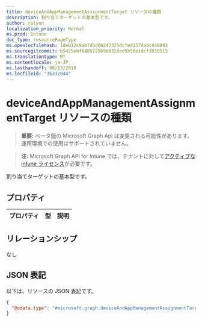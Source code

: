```yaml
---
title: deviceAndAppManagementAssignmentTarget リソースの種類
description: 割り当てターゲットの基本型です。
author: rolyon
localization_priority: Normal
ms.prod: Intune
doc_type: resourcePageType
ms.openlocfilehash: 1deb12c9ab7dbd0b247335dcfed1574a5c449892
ms.sourcegitcommit: b5425ebf648572569b032ded5b56e1dcf3830515
ms.translationtype: MT
ms.contentlocale: ja-JP
ms.lasthandoff: 08/13/2019
ms.locfileid: "36332044"
---
```

# <a name="deviceandappmanagementassignmenttarget-resource-type"></a>deviceAndAppManagementAssignmentTarget リソースの種類

> **重要:** ベータ版の Microsoft Graph Api は変更される可能性があります。運用環境での使用はサポートされていません。

> **注:** Microsoft Graph API for Intune では、テナントに対して[アクティブな intune ライセンス](https://go.microsoft.com/fwlink/?linkid=839381)が必要です。

割り当てターゲットの基本型です。

## <a name="properties"></a>プロパティ
|プロパティ|型|説明|
|:---|:---|:---|

## <a name="relationships"></a>リレーションシップ
なし

## <a name="json-representation"></a>JSON 表記
以下は、リソースの JSON 表記です。
<!-- {
  "blockType": "resource",
  "@odata.type": "microsoft.graph.deviceAndAppManagementAssignmentTarget"
}
-->
``` json
{
  "@odata.type": "#microsoft.graph.deviceAndAppManagementAssignmentTarget"
}
```



